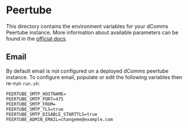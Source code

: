 # Peertube

This directory contains the environment variables for your dComms Peertube instance. More information about available parameters can be found in the [official docs](https://docs.joinpeertube.org/maintain/configuration).

## Email

By default email is not configured on a deployed dComms peertube instance. To configure email, populate or edit the following variables then re-run `run.sh`:

```
PEERTUBE_SMTP_HOSTNAME=
PEERTUBE_SMTP_PORT=475
PEERTUBE_SMTP_FROM=
PEERTUBE_SMTP_TLS=true
PEERTUBE_SMTP_DISABLE_STARTTLS=true
PEERTUBE_ADMIN_EMAIL=changeme@example.com
```
